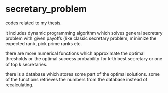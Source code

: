 # secretary_problem
codes related to my thesis.

it includes dynamic programming algorithm which solves general secretary problem with given payoffs (like classic secretary problem, minimize the expected rank, pick prime ranks etc.

there are more numerical functions which approximate the optimal thresholds or the optimal success probability for k-th best secretary or one of top k secretaries.

there is a database which stores some part of the optimal solutions. some of the functions retrieves the numbers from the database instead of recalculating.
